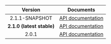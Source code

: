 | Version | Documents |
|:---:|---|
| 2.1.1-SNAPSHOT | [API documentation](2.1.1-SNAPSHOT) |
| **2.1.0 (latest stable)** | [API documentation](latest-stable) |
| 2.0.1 | [API documentation](2.0.1) |
